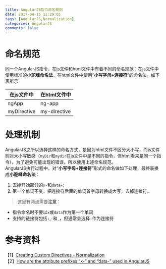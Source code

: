 ```yaml
---
title: AngularJS指令命名规则
date: 2017-04-15 12:29:05
tags: [AngularJS,Normalization]
categories: AngularJS
comments: false
---
```


# 命名规范
   
同一个AngularJS指令，在js文件和html文件中有着不同的命名规范：在js文件中使用标准的**小驼峰命名法**，在html文件中使用“**小写字母+连接符**”的命名法。如下表所示   

| 在js文件中 | 在html文件中 |
| ---       |   ---       |
| ngApp     |   ng-app    |
| myDirective | my-directive |

# 处理机制   

AngularJS之所以选择这样的命名方式，是因为html文件不区分大小写，而js文件则对大小写敏感（`myDir`和`mydir`在js文件中是不同的指令，但html看来是同一个指令），为了避免可能出现的错误，所以使用上述命名规范。   
AngularJS执行过程中，对“**小写字母+连接符**”形式的命名做如下处理，最终装换成**小驼峰命名法**：   

1. 去掉开始部分的`x-`和`data-`;
2. 第一个单词不变，把连接符后面的单词首字母转换成大写，去掉连接符。   

> 这里有两点需要**注意**：
- 指令命名时不要以`x`或`data`作为第一个单词   
- 支持的链接符包括`:`,`-`和`_`，但通常会选择`-`作为连接符   

# 参考资料
【1】[Creating Custom Directives - Normalization](https://docs.angularjs.org/guide/directive)   
【2】[How are the attribute prefixes “x-” and “data-” used in AngularJS](http://stackoverflow.com/questions/15256396/how-are-the-attribute-prefixes-x-and-data-used-in-angularjs)   